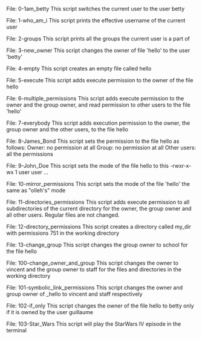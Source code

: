 File: 0-1am_betty
This script switches the current user to the user betty

File: 1-who_am_i
This script prints the effective username of the current user

File: 2-groups
This script prints all the groups the current user is a part of

File: 3-new_owner
This script changes the owner of file 'hello' to the user 'betty'

File: 4-empty
This script creates an empty file called hello

File: 5-execute
This script adds execute permission to the owner of the file hello

File: 6-multiple_permissions
This script adds execute permission to the owner and the group owner, and read permission to other users to the file 'hello'

File: 7-everybody
This script adds execution permission to the owner, the group owner and the other users, to the file hello

File: 8-James_Bond
This script sets the permission to the file hello as follows:
     Owner: no permission at all
     Group: no permission at all
     Other users: all the permissions

File: 9-John_Doe
This script sets the mode of the file hello to this
-rwxr-x-wx 1 user user ...

File: 10-mirror_permissions
This script sets the mode of the file 'hello' the same as "olleh's" mode

File: 11-directories_permissions
This script adds execute permission to all subdirectories of the current directory for the owner, the group owner and all other users. Regular files are not changed.

File: 12-directory_permissions
This script creates a directory called my_dir with permissions 751 in the working directory

File: 13-change_group
This script changes the group owner to school for the file hello

File: 100-change_owner_and_group
This script changes the owner to vincent and the group owner to staff for the files and directories in the working directory

File: 101-symbolic_link_permissions
This script changes the owner and group owner of _hello to vincent and staff respectively

File: 102-if_only
This script changes the owner of the file hello to betty only if it is owned by the user guillaume

File: 103-Star_Wars
This script will play the StarWars IV episode in the terminal
